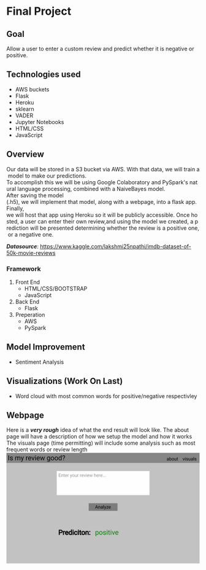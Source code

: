 # Final Project

## Goal

Allow a user to enter a custom review and predict whether it is negative or positive.

## Technologies used

- AWS buckets
- Flask
- Heroku
- sklearn
- VADER
- Jupyter Notebooks
- HTML/CSS
- JavaScript

## Overview

Our data will be stored in a S3 bucket via AWS. With that data, we will train a model to make our predictions.  To accomplish this we will be using Google Colaboratory and PySpark's natural language processing, combined with a NaiveBayes model.  After saving the model (.h5), we will implement that model, along with a webpage, into a flask app.
Finally, we will host that app using Heroku so it will be publicly accessible. Once hosted, a user can enter their own review,and using the model we created, a prediction will be presented determining whether the review is a positive one, or a negative one.

***Datasource***: https://www.kaggle.com/lakshmi25npathi/imdb-dataset-of-50k-movie-reviews

### Framework

1. Front End
    - HTML/CSS/BOOTSTRAP
    - JavaScript
2. Back End
    - Flask
3. Preperation
    - AWS
    - PySpark

## Model Improvement

- Sentiment Analysis

## Visualizations (Work On Last)

- Word cloud with most common words for positive/negative respectivley

## Webpage

Here is a ***very rough*** idea of what the end result will look like.
The about page will have a description of how we setup the model and how it works
The visuals page (time permitting) will include some analysis such as most frequent words or review length
![Webpage Outline](images/webpage.png)

